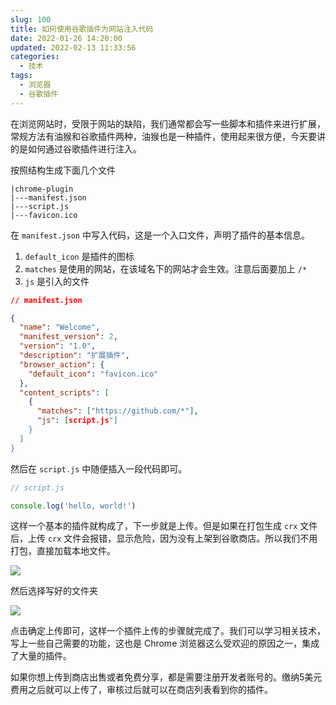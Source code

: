 ```yaml
---
slug: 100
title: 如何使用谷歌插件为网站注入代码
date: 2022-01-26 14:20:00
updated: 2022-02-13 11:33:56
categories: 
  - 技术
tags: 
  - 浏览器
  - 谷歌插件
---
```





在浏览网站时，受限于网站的缺陷，我们通常都会写一些脚本和插件来进行扩展，常规方法有油猴和谷歌插件两种，油猴也是一种插件，使用起来很方便，今天要讲的是如何通过谷歌插件进行注入。

<!-- more -->

按照结构生成下面几个文件

```
|chrome-plugin
|---manifest.json
|---script.js
|---favicon.ico
```

在 `manifest.json` 中写入代码，这是一个入口文件，声明了插件的基本信息。

1. `default_icon` 是插件的图标
2. `matches` 是使用的网站，在该域名下的网站才会生效。注意后面要加上 `/*`
3. `js` 是引入的文件

```json
// manifest.json

{
  "name": "Welcome",
  "manifest_version": 2,
  "version": "1.0",
  "description": "扩展插件",
  "browser_action": {
    "default_icon": "favicon.ico"
  },
  "content_scripts": [
    {
      "matches": ["https://github.com/*"],
      "js": [script.js"]
    }
  ]
}
```

然后在 `script.js` 中随便插入一段代码即可。

```js
// script.js

console.log('hello, world!')
```

这样一个基本的插件就构成了，下一步就是上传。但是如果在打包生成 `crx` 文件后，上传 `crx` 文件会报错，显示危险，因为没有上架到谷歌商店。所以我们不用打包，直接加载本地文件。

![](https://cdn.staticaly.com/gh/zburu/pic-cdn@main/2022/01/26/dcd25af801e900a58a07b9b9a06c162d.png)

然后选择写好的文件夹

![](https://cdn.staticaly.com/gh/zburu/pic-cdn@main/2022/01/26/e433070c769840d226fae27052fc275c.png)

点击确定上传即可，这样一个插件上传的步骤就完成了。我们可以学习相关技术，写上一些自己需要的功能，这也是 Chrome 浏览器这么受欢迎的原因之一，集成了大量的插件。

如果你想上传到商店出售或者免费分享，都是需要注册开发者账号的。缴纳5美元费用之后就可以上传了，审核过后就可以在商店列表看到你的插件。
